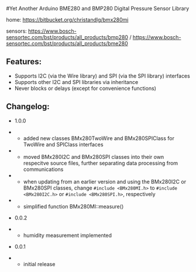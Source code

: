 #Yet Another Arduino BME280 and BMP280 Digital Pressure Sensor Library

home: https://bitbucket.org/christandlg/bmx280mi

sensors: https://www.bosch-sensortec.com/bst/products/all_products/bmp280 / https://www.bosch-sensortec.com/bst/products/all_products/bme280 

## Features:

- Supports I2C (via the Wire library) and SPI (via the SPI library) interfaces
- Supports other I2C and SPI libraries via inheritance
- Never blocks or delays (except for convenience functions)

## Changelog:

- 1.0.0
- - added new classes BMx280TwoWire and BMx280SPIClass for TwoWire and SPIClass interfaces
- - moved BMx280I2C and BMx280SPI classes into their own respecitve source files, further separating data processing from communications
- - when updating from an earlier version and using the BMx280I2C or BMx280SPI classes, change ```#include <BMx280MI.h>``` to ```#include <BMx280I2C.h>``` or ```#include <BMx280SPI.h>```, respectively
- - simplified function BMx280MI::measure()

- 0.0.2
- - humidity measurement implemented	

- 0.0.1
- - initial release